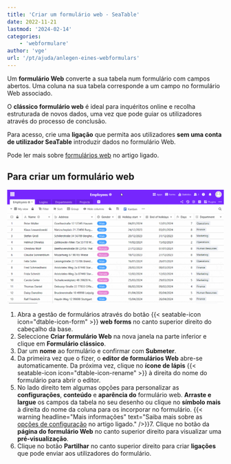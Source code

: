 ```yaml
---
title: 'Criar um formulário web - SeaTable'
date: 2022-11-21
lastmod: '2024-02-14'
categories:
    - 'webformulare'
author: 'vge'
url: '/pt/ajuda/anlegen-eines-webformulars'
---
```


Um **formulário Web** converte a sua tabela num formulário com campos abertos. Uma coluna na sua tabela corresponde a um campo no formulário Web associado.

O **clássico formulário web** é ideal para inquéritos online e recolha estruturada de novos dados, uma vez que pode guiar os utilizadores através do processo de conclusão.

Para acesso, crie uma **ligação** que permita aos utilizadores **sem uma conta de utilizador SeaTable** introduzir dados no formulário Web.

Pode ler mais sobre [formulários web](https://seatable.io/pt/docs/webformulare/webformulare/) no artigo ligado.

## Para criar um formulário web

![Criar um novo formulário Web](images/Create-a-web-form.gif)

1. Abra a gestão de formulários através do botão {{< seatable-icon icon="dtable-icon-form" >}} **web forms** no canto superior direito do cabeçalho da base.
2. Seleccione **Criar formulário Web** na nova janela na parte inferior e clique em **Formulário clássico**.
3. Dar um **nome** ao formulário e confirmar com **Submeter**.
4. Da primeira vez que o fizer, o **editor de formulários Web** abre-se automaticamente. Da próxima vez, clique no **ícone de lápis** {{< seatable-icon icon="dtable-icon-rename" >}} à direita do nome do formulário para abrir o editor.
5. No lado direito tem algumas opções para personalizar as **configurações**, **conteúdo** e **aparência do** formulário web. **Arraste e largue** os campos da tabela no seu desenho ou clique no **símbolo mais** à direita do nome da coluna para os incorporar no formulário.
   {{< warning  headline="Mais informações"  text="Saiba mais sobre as [opções de configuração](https://seatable.io/pt/docs/webformulare/konfigurationsmoeglichkeiten-und-optische-anpassungen-eines-webformulars/) no artigo ligado." />}}7. Clique no botão da **página do formulário Web** no canto superior direito para visualizar uma **pré-visualização**.
6. Clique no botão **Partilhar** no canto superior direito para criar **ligações** que pode enviar aos utilizadores do formulário.
